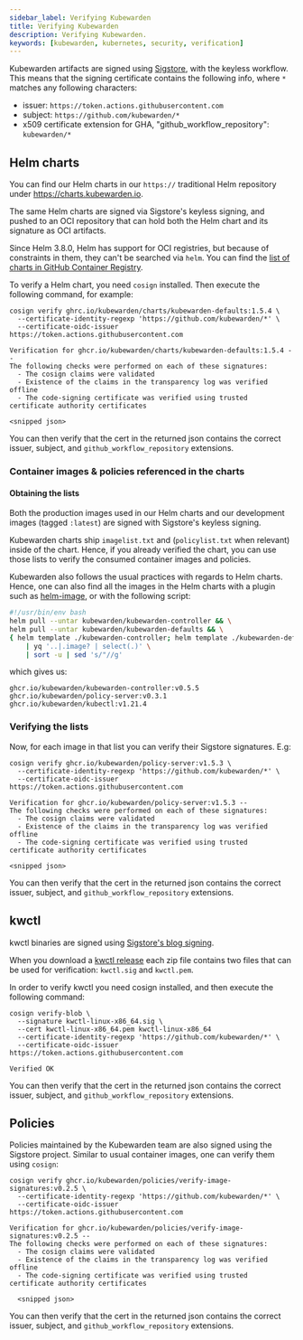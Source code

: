 ```yaml
---
sidebar_label: Verifying Kubewarden
title: Verifying Kubewarden
description: Verifying Kubewarden.
keywords: [kubewarden, kubernetes, security, verification]
---
```


Kubewarden artifacts are signed using [Sigstore](https://docs.sigstore.dev),
with the keyless workflow. This means that the signing certificate contains the
following info, where `*` matches any following characters:
- issuer: `https://token.actions.githubusercontent.com`
- subject: `https://github.com/kubewarden/*`
- x509 certificate extension for GHA, "github_workflow_repository": `kubewarden/*`

## Helm charts

You can find our Helm charts in our `https://` traditional Helm repository under
https://charts.kubewarden.io.

The same Helm charts are signed via Sigstore's keyless signing, and pushed to an
OCI repository that can hold both the Helm chart and its signature as OCI
artifacts.

Since Helm 3.8.0, Helm has support for OCI registries, but because of
constraints in them, they can't be searched via `helm`. You can find the
[list of charts in GitHub Container Registry](https://github.com/orgs/kubewarden/packages?tab=packages&q=charts).

To verify a Helm chart, you need `cosign` installed. Then execute the following
command, for example:

```
cosign verify ghrc.io/kubewarden/charts/kubewarden-defaults:1.5.4 \
  --certificate-identity-regexp 'https://github.com/kubewarden/*' \
  --certificate-oidc-issuer https://token.actions.githubusercontent.com

Verification for ghcr.io/kubewarden/charts/kubewarden-defaults:1.5.4 --
The following checks were performed on each of these signatures:
  - The cosign claims were validated
  - Existence of the claims in the transparency log was verified offline
  - The code-signing certificate was verified using trusted certificate authority certificates

<snipped json>
```

You can then verify that the cert in the returned json contains the correct
issuer, subject, and `github_workflow_repository` extensions.

### Container images & policies referenced in the charts

#### Obtaining the lists

Both the production images used in our Helm charts and our development images
(tagged `:latest`) are signed with Sigstore's keyless signing.

Kubewarden charts ship `imagelist.txt` and (`policylist.txt` when relevant) inside
of the chart. Hence, if you already verified the chart, you can use those lists
to verify the consumed container images and policies.

Kubewarden also follows the usual practices with regards to Helm charts. Hence, one
can also find all the images in the Helm charts with a plugin such as
[helm-image](https://github.com/cvila84/helm-image), or with the following script:

```bash
#!/usr/bin/env bash
helm pull --untar kubewarden/kubewarden-controller && \
helm pull --untar kubewarden/kubewarden-defaults && \
{ helm template ./kubewarden-controller; helm template ./kubewarden-defaults } \
    | yq '..|.image? | select(.)' \
    | sort -u | sed 's/"//g'
```

which gives us:
```
ghcr.io/kubewarden/kubewarden-controller:v0.5.5
ghcr.io/kubewarden/policy-server:v0.3.1
ghcr.io/kubewarden/kubectl:v1.21.4
```

### Verifying the lists

Now, for each image in that list you can verify their Sigstore signatures. E.g:
```
cosign verify ghcr.io/kubewarden/policy-server:v1.5.3 \
  --certificate-identity-regexp 'https://github.com/kubewarden/*' \
  --certificate-oidc-issuer https://token.actions.githubusercontent.com

Verification for ghcr.io/kubewarden/policy-server:v1.5.3 --
The following checks were performed on each of these signatures:
  - The cosign claims were validated
  - Existence of the claims in the transparency log was verified offline
  - The code-signing certificate was verified using trusted certificate authority certificates

<snipped json>
```

You can then verify that the cert in the returned json contains the correct
issuer, subject, and `github_workflow_repository` extensions.


## kwctl

kwctl binaries are signed using [Sigstore's blog signing](https://docs.sigstore.dev/signing/signing_with_blobs/).

When you download a [kwctl
release](https://github.com/kubewarden/kwctl/releases/) each zip file contains
two files that can be used for verification: `kwctl.sig` and `kwctl.pem`.

In order to verify kwctl you need cosign installed, and then execute the
following command:

```
cosign verify-blob \
  --signature kwctl-linux-x86_64.sig \
  --cert kwctl-linux-x86_64.pem kwctl-linux-x86_64 
  --certificate-identity-regexp 'https://github.com/kubewarden/*' \
  --certificate-oidc-issuer https://token.actions.githubusercontent.com

Verified OK
```

You can then verify that the cert in the returned json contains the correct
issuer, subject, and `github_workflow_repository` extensions.

## Policies

Policies maintained by the Kubewarden team are also signed using the Sigstore project. Similar to
usual container images, one can verify them using `cosign`:
```
cosign verify ghcr.io/kubewarden/policies/verify-image-signatures:v0.2.5 \
  --certificate-identity-regexp 'https://github.com/kubewarden/*' \
  --certificate-oidc-issuer https://token.actions.githubusercontent.com

Verification for ghcr.io/kubewarden/policies/verify-image-signatures:v0.2.5 --
The following checks were performed on each of these signatures:
  - The cosign claims were validated
  - Existence of the claims in the transparency log was verified offline
  - The code-signing certificate was verified using trusted certificate authority certificates

  <snipped json>
```

You can then verify that the cert in the returned json contains the correct
issuer, subject, and `github_workflow_repository` extensions.
